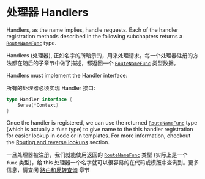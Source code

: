 # 处理器 Handlers

Handlers, as the name implies, handle requests. Each of the handler registration methods described in the following subchapters returns a [`RouteNameFunc`](https://godoc.org/github.com/kataras/iris#RouteNameFunc) type.

Handlers (处理器), 正如名字的所暗示的，用来处理请求。每一个处理器注册的方法都在随后的子章节中做了描述，都返回一个 [`RouteNameFunc`](https://godoc.org/github.com/kataras/iris#RouteNameFunc) 类型数据。

Handlers must implement the Handler interface:

所有的处理器必须实现 Handler 接口:

```go
type Handler interface {
	Serve(*Context)
}
```

Once the handler is registered, we can use the returned [`RouteNameFunc`](https://godoc.org/github.com/kataras/iris#RouteNameFunc) type (which is actually a `func` type) to give name to the this handler registration for easier lookup in code or in templates. For more information, checkout the [Routing and reverse lookups](routing.md) section.

一旦处理器被注册，我们就能使用返回的 [`RouteNameFunc`](https://godoc.org/github.com/kataras/iris#RouteNameFunc) 类型 (实际上是一个 `func` 类型)，给  this 处理器一个名字就可以很容易的在代码或模版中查询到。更多信息，请查阅 [路由和反转查询](routing.md) 章节
